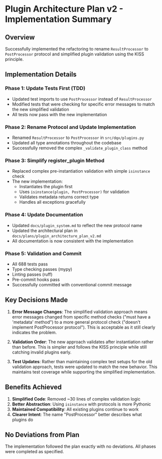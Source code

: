 # Plugin Architecture Plan v2 - Implementation Summary

## Overview
Successfully implemented the refactoring to rename `ResultProcessor` to `PostProcessor` protocol and simplified plugin validation using the KISS principle.

## Implementation Details

### Phase 1: Update Tests First (TDD)
- Updated test imports to use `PostProcessor` instead of `ResultProcessor`
- Modified tests that were checking for specific error messages to match the new simplified validation
- All tests now pass with the new implementation

### Phase 2: Rename Protocol and Update Implementation
- Renamed `ResultProcessor` to `PostProcessor` in `src/dqx/plugins.py`
- Updated all type annotations throughout the codebase
- Successfully removed the complex `_validate_plugin_class` method

### Phase 3: Simplify register_plugin Method
- Replaced complex pre-instantiation validation with simple `isinstance` check
- The new implementation:
  - Instantiates the plugin first
  - Uses `isinstance(plugin, PostProcessor)` for validation
  - Validates metadata returns correct type
  - Handles all exceptions gracefully

### Phase 4: Update Documentation
- Updated `docs/plugin_system.md` to reflect the new protocol name
- Updated the architectural plan in `docs/plans/plugin_architecture_plan_v2.md`
- All documentation is now consistent with the implementation

### Phase 5: Validation and Commit
- All 688 tests pass
- Type checking passes (mypy)
- Linting passes (ruff)
- Pre-commit hooks pass
- Successfully committed with conventional commit message

## Key Decisions Made

1. **Error Message Changes**: The simplified validation approach means error messages changed from specific method checks ("must have a 'metadata' method") to a more general protocol check ("doesn't implement PostProcessor protocol"). This is acceptable as it still clearly indicates the problem.

2. **Validation Order**: The new approach validates after instantiation rather than before. This is simpler and follows the KISS principle while still catching invalid plugins early.

3. **Test Updates**: Rather than maintaining complex test setups for the old validation approach, tests were updated to match the new behavior. This maintains test coverage while supporting the simplified implementation.

## Benefits Achieved

1. **Simplified Code**: Removed ~30 lines of complex validation logic
2. **Better Abstraction**: Using `isinstance` with protocols is more Pythonic
3. **Maintained Compatibility**: All existing plugins continue to work
4. **Clearer Intent**: The name "PostProcessor" better describes what plugins do

## No Deviations from Plan
The implementation followed the plan exactly with no deviations. All phases were completed as specified.
